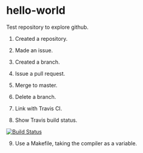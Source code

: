 hello-world
===========

Test repository to explore github.

1. Created a repository.
2. Made an issue.
3. Created a branch.
4. Issue a pull request.
5. Merge to master.
6. Delete a branch.

7. Link with Travis CI.
8. Show Travis build status.

[![Build Status](https://travis-ci.org/phil-wright/hello-world.svg?branch=master)](https://travis-ci.org/phil-wright/hello-world)

9. Use a Makefile, taking the compiler as a variable.
